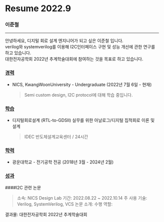 # Resume 2022.9

### 이준철
---
안녕하세요, 디지털 회로 설계 엔지니어가 되고 싶은 이준철 입니다.  
verilog와 systemverilog를 이용해 I2C인터페이스 구현 및 성능 개선에 관한 연구를 하고 있습니다.  
대한전자공학회 2022년 추계학술대회에 참여하는 것을 목표로 하고 있습니다.


### <u>경력</u>
- NICS, KwangWoonUniversity - Undergraduate (2022년 7월 6일 - 현재)  
   > Semi custom design, I2C protocol에 대해 학습 중입니다.

### <u>학습</u>
- 디지털회로설계 (RTL-to-GDSII) 실무를 위한 아날로그/디지털 집적회로 이론 및 설계  
   > IDEC 반도체설계교육센터 / 24시간  

### <u>학력</u>  
- 광운대학교 - 전기공학 전공 (2018년 3월 - 2024년 2월)

### <u>성과</u>  
####I2C 관련 논문  
   > 소속: NICS Design Lab
   > 기간: 2022.08.22 ~ 2022.10.14
   > 주 사용 기술: Verilog, SystemVerilog, VCS
   > 논문 소개:
   > 수행 역할:

결과물: 대한전자공학회 2022년 추계학술대회  




<!---
challengingJC/challengingJC is a ✨ special ✨ repository because its `README.md` (this file) appears on your GitHub profile.
You can click the Preview link to take a look at your changes.
--->
